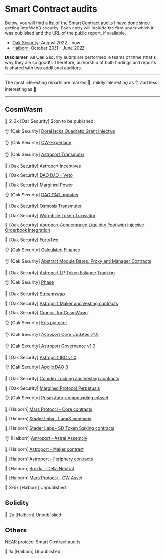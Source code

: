 # Smart Contract audits

Below, you will find a list of the Smart Contract audits I have done since getting into Web3 security. Each entry will include the firm under which it was published and the URL of the public report, if available. 
* [Oak Security](https://www.oaksecurity.io/): August 2022 - now
* [Halborn](https://halborn.com/): October 2021 - June 2022

**Disclaimer:** All Oak Security audits are performed in teams of three (that's why they are so good!). Therefore, authorship of both findings and reports is shared with two additional auditors.

---
The most interesting reports are marked :gem:, mildly interesting as :ok_hand: and less interesting as :newspaper:. 

---

## CosmWasm 

:newspaper: 2-3x [Oak Security] Soon to be published

:ok_hand: [Oak Security] [DoraHacks Quadratic Grant Injective](https://github.com/oak-security/audit-reports/blob/main/DoraHacks/2024-03-04%20Audit%20Report%20-%20DoraHacks%20Quadratic%20Grant%20Injective%20v1.0.pdf)

:ok_hand: [Oak Security] [CW-Hyperlane](https://github.com/oak-security/audit-reports/blob/main/Hyperlane/2024-02-13%20Audit%20Report%20-%20cw-hyperlane%20v1.0.pdf)

:ok_hand: [Oak Security] [Astroport Transmuter](https://github.com/oak-security/audit-reports/blob/master/Astroport/2024-01-30%20Audit%20Report%20-%20Astroport%20Transmuter%20Pool%20v1.0.pdf)

:gem: [Oak Security] [Astroport Incentives](https://github.com/oak-security/audit-reports/blob/master/Astroport/2024-01-11%20Audit%20Report%20-%20Astroport%20Incentives%20v1.0.pdf)

:newspaper: [Oak Security] [DAO DAO - Veto](https://github.com/oak-security/audit-reports/blob/master/DAO%20DAO/2024-01-10%20Audit%20Report%20-%20DAO%20DAO%20Veto%20v1.0.pdf)

:gem: [Oak Security] [Margined Power](https://github.com/oak-security/audit-reports/blob/master/Margined%20Protocol/2023-10-25%20Audit%20Report%20-%20Margined%20Power%20v1.0.pdf)

:ok_hand: [Oak Security] [DAO DAO updates](https://github.com/oak-security/audit-reports/blob/master/DAO%20DAO/2023-10-16%20Audit%20Report%20-%20DAO%20DAO%20Updates%20v1.0.pdf)

:newspaper: [Oak Security] [Osmosis Transmuter](https://github.com/oak-security/audit-reports/blob/master/Osmosis%20Labs/2023-10-09%20Audit%20Report%20-%20Osmosis%20Transmuter%20v1.0.pdf)

:newspaper: [Oak Security] [Wormhole Token Translator](https://github.com/oak-security/audit-reports/blob/master/Wormhole/2023-07-06%20Audit%20Report%20-%20Wormhole%20Token%20Translator%20v1.1.pdf)

:newspaper: [Oak Security] [Astroport Concentrated Liquidity Pool with Injective Orderbook Integration](https://github.com/oak-security/audit-reports/blob/master/Astroport/2023-07-13%20Audit%20Report%20-%20Astroport%20Concentrated%20Liquidity%20Pool%20with%20Injective%20Orderbook%20Integration%20v1.0.pdf)

:gem: [Oak Security] [FortyTwo](https://github.com/oak-security/audit-reports/blob/master/FortyTwo/2023-06-05%20Audit%20Report%20-%20FortyTwo%20v1.1.pdf)

:ok_hand: [Oak Security] [Calculated Finance](https://github.com/oak-security/audit-reports/blob/master/Calculated%20Finance/2023-05-23%20Audit%20Report%20-%20Calculated%20Finance%20v1.1.pdf)

:ok_hand: [Oak Security] [Abstract Module Bases, Proxy and Manager Contracts](https://github.com/oak-security/audit-reports/blob/master/Abstract/2023-05-09%20Audit%20Report%20-%20Abstract%20Module%20Bases%2C%20Proxy%20and%20Manager%20Contracts%20v1.0.pdf)

:newspaper: [Oak Security] [Astroport LP Token Balance Tracking](https://github.com/oak-security/audit-reports/blob/master/Astroport/2023-04-27%20Audit%20Report%20-%20Astroport%20LP%20Token%20Balance%20Tracking%20v1.0.pdf)

:ok_hand: [Oak Security] [Phase](https://github.com/oak-security/audit-reports/blob/master/Phase/2023-04-13%20Audit%20Report%20-%20Phase%20v1.0.pdf)

:gem: [Oak Security] [Streamswap](https://github.com/oak-security/audit-reports/blob/master/Streamswap/2023-03-16%20Audit%20Report%20-%20Streamswap%20v1.1.pdf)

:newspaper: [Oak Security] [Astroport Maker and Vesting contracts](https://github.com/oak-security/audit-reports/blob/master/Astroport/2023-04-04%20Audit%20Report%20-%20Astroport%20Maker%20and%20Vesting%20Contract%20Updates%20v1.0.pdf)

:gem: [Oak Security]  [Croncat for CosmWasm](https://github.com/oak-security/audit-reports/blob/master/CronCat/2023-03-14%20Audit%20Report%20-%20CronCat%20CosmWasm%20v1.0.pdf)

:ok_hand: [Oak Security] [Eris protocol](https://github.com/oak-security/audit-reports/blob/master/Eris%20Protocol/2023-02-15%20Audit%20Report%20-%20Eris%20Protocol%20v1.0.pdf)

:ok_hand: [Oak Security] [Astroport Core Updates v1.0](https://github.com/oak-security/audit-reports/blob/master/Astroport/2023-02-10%20Audit%20Report%20-%20Astroport%20Core%20Updates%20v1.0.pdf)

:ok_hand: [Oak Security] [Astroport Governance v1.0](https://github.com/oak-security/audit-reports/blob/master/Astroport/2023-02-14%20Audit%20Report%20-%20Astroport%20Governance%20Updates%20v1.0.pdf)

:newspaper: [Oak Security] [Astroport IBC v1.0](https://github.com/oak-security/audit-reports/blob/master/Astroport/2023-02-14%20Audit%20Report%20-%20Astroport%20IBC%20v1.0.pdf)

:ok_hand: [Oak Security] [Apollo DAO 3](https://github.com/oak-security/audit-reports/blob/master/Apollo/2023-01-17%20Audit%20Report%20-%20Apollo%20DAO%203%20v1.0.pdf)

:gem: [Oak Security]  [Comdex Locking and Vesting contracts](https://github.com/oak-security/audit-reports/blob/master/Comdex/2022-10-28%20Audit%20Report%20-%20Comdex%20Locking%20and%20Vesting%20Contracts%20v1.0.pdf)

:gem: [Oak Security]  [Margined Protocol Perpetuals](https://github.com/oak-security/audit-reports/blob/master/Margined%20Protocol/2022-10-28%20Audit%20Report%20-%20Margined%20Protocol%20Perpetuals%20v1.0.pdf)

:ok_hand: [Oak Security]  [Prism Auto-compounding cAsset](https://github.com/oak-security/audit-reports/blob/master/Prism/2022-11-04%20Audit%20Report%20-%20Prism%20Auto%20Compounding%20cAsset%20v1.0.pdf)

:gem: [Halborn] [Mars Protocol - Core contracts](https://github.com/HalbornSecurity/PublicReports/blob/master/CosmWasm%20Smart%20Contract%20Audits/Mars_Protocol_Core_Contracts_CosmWasm_Smart_Contract_Security_Audit_Report_Halborn_Final.pdf)

:newspaper: [Halborn] [Stader Labs - LunaX contracts](https://github.com/HalbornSecurity/PublicReports/blob/master/CosmWasm%20Smart%20Contract%20Audits/Stader_Labs_LunaX_Contrracts_CosmWasm_Smart_Contract_Security_Audit_Report_Halborn_Final.pdf)

:newspaper: [Halborn] [Stader Labs - SD Token Staking contracts](https://github.com/HalbornSecurity/PublicReports/blob/master/CosmWasm%20Smart%20Contract%20Audits/Stader_Labs_SD_Token_Staking_Contracts_CosmWasm_Smart_Contract_Security_Audit_Report_Halborn_Final.pdf)

:ok_hand: [Halborn] [Astroport - Astral Assembly](https://github.com/HalbornSecurity/PublicReports/blob/master/CosmWasm%20Smart%20Contract%20Audits/Astroport_fi_Astral_Assembly_CosmWasm_Smart_Contract_Security_Audit_Report_Halborn_Final.pdf)

:newspaper: [Halborn] [Astroport - Maker contract](https://github.com/HalbornSecurity/PublicReports/blob/master/CosmWasm%20Smart%20Contract%20Audits/Astroport_fi_Maker_Contract_CosmWasm_Smart_Contract_Security_Audit_Report_Halborn_Final.pdf)

:gem: [Halborn] [Astroport - Periphery contracts](https://github.com/HalbornSecurity/PublicReports/blob/master/CosmWasm%20Smart%20Contract%20Audits/Astroport_fi_Periphery_Contracts_CosmWasm_Smart_Contract_Security_Audit_Report_Halborn_Final.pdf)

:newspaper: [Halborn] [Brokkr - Delta Neutral](https://github.com/HalbornSecurity/PublicReports/blob/master/CosmWasm%20Smart%20Contract%20Audits/Brokkr_Protocol_Delta_Neutral_CosmWasm_Smart_Contract_Security_Audit_Report_Halborn_Final.pdf)

:newspaper: [Halborn] [Mars Protocol - CW Asset](https://github.com/HalbornSecurity/PublicReports/blob/master/CosmWasm%20Smart%20Contract%20Audits/Mars_CW_Asset_CosmWasm_Smart_Contract_Security_Audit_Report_Halborn_Final.pdf)

:newspaper: 3-5x [Halborn] Unpublished


## Solidity

:newspaper: 2x [Halborn] Unpublished


## Others

NEAR protocol Smart Contract audits

:newspaper: 1x [Halborn] Unpublished
